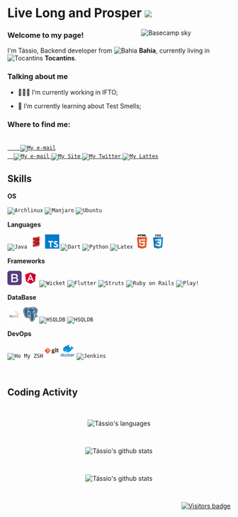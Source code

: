 # Live Long and Prosper <img width="" src="https://icons.iconarchive.com/icons/google/noto-emoji-people-bodyparts/48/11972-vulcan-salute-light-skin-tone-icon.png" />


<img align="right" width="40%" src="https://media.giphy.com/media/4Zgy9QqzWU8C3ugvCa/giphy.gif" alt="Basecamp sky" />

### Welcome to my page!

<p>
  I'm Tássio, Backend developer from 
  <img width="16" src="https://upload.wikimedia.org/wikipedia/commons/2/28/Bandeira_da_Bahia.svg" alt="Bahia" />
  <b>Bahia</b>, currently living in
  <img width="16" src="https://upload.wikimedia.org/wikipedia/commons/f/ff/Bandeira_do_Tocantins.svg" alt="Tocantins" />
  <b>Tocantins</b>.
</p>

### Talking about me

- 👩🏻‍💻 I’m currently working in IFTO;

- 🌱 I’m currently learning about Test Smells; 

### Where to find me:



<a href="https://www.linkedin.com/in/tassiovirginio/">
  <code>
    <img alt="My e-mail" width="32" src="https://cdn-icons-png.flaticon.com/512/174/174857.png" />
  </code>
</a>

<a href="mailto:tassiovirginio+github@gmail.com">
  <code><img alt="My e-mail" width="32" src="https://simpleicons.org/icons/maildotru.svg" /></code>
</a>

<a href="https://tassiovirginio.com/">
  <code><img alt="My Site" width="28" src="https://simpleicons.org/icons/homeassistantcommunitystore.svg" /></code>
</a>

<a href="https://twitter.com/tassiovirginio">
  <code><img alt="My Twitter" width="28" src="https://simpleicons.org/icons/twitter.svg" /></code>
</a>

<a href="http://lattes.cnpq.br/0517470966104640">
  <code><img alt="My Lattes" width="28" src="http://simpleicon.com/wp-content/uploads/note-64x64.png" /></code>
</a>

<br/>

## Skills

**OS**

<code><img height="32" src="https://www.iconfinder.com/icons/386451/download/svg/512" alt="Archlinux"/></code>
<code><img height="32" src="https://emojis.slackmojis.com/emojis/images/1526821983/3965/manjaro.png?1526821983" alt="Manjaro"/></code>
<code><img height="32" src="https://www.iconfinder.com/icons/5367252/download/svg/512" alt="Ubuntu"/></code>

**Languages**

<code><img height="32" src="https://simpleicons.org/icons/java.svg" alt="Java"/></code>
<code><img height="32" src="https://raw.githubusercontent.com/github/explore/80688e429a7d4ef2fca1e82350fe8e3517d3494d/topics/scala/scala.png" alt="Scala"/></code>
<code><img height="32" src="https://raw.githubusercontent.com/github/explore/80688e429a7d4ef2fca1e82350fe8e3517d3494d/topics/typescript/typescript.png" alt="Typescript"/></code>
<code><img height="32" src="https://upload.wikimedia.org/wikipedia/commons/7/7e/Dart-logo.png" alt="Dart"/></code>
<code><img height="32" src="https://simpleicons.org/icons/python.svg" alt="Python"/></code>
<code><img height="32" src="https://encrypted-tbn0.gstatic.com/images?q=tbn:ANd9GcRCS9H0CRX9PaTJBa0v64U7WZilTZtW2HIACg&usqp=CAU" alt="Latex"/></code>
<code><img height="32" src="https://raw.githubusercontent.com/github/explore/80688e429a7d4ef2fca1e82350fe8e3517d3494d/topics/html/html.png" alt="HTML5"/></code>
<code><img height="32" src="https://raw.githubusercontent.com/github/explore/80688e429a7d4ef2fca1e82350fe8e3517d3494d/topics/css/css.png" alt="CSS"/></code>

**Frameworks**

<code><img height="32" src="https://raw.githubusercontent.com/github/explore/80688e429a7d4ef2fca1e82350fe8e3517d3494d/topics/bootstrap/bootstrap.png" alt="Bootstrap"/></code>
<code><img height="32" src="https://raw.githubusercontent.com/github/explore/80688e429a7d4ef2fca1e82350fe8e3517d3494d/topics/angular/angular.png" alt="Angular"/></code>
<code><img height="32" src="https://iconape.com/wp-content/files/se/343469/svg/wicket-seeklogo.com.svg" alt="Wicket"/></code>
<code><img height="32" src="https://uploads-ssl.webflow.com/5ee12d8d7f840543bde883de/5ef3a1148ac97166a06253c1_flutter-logo-white-inset.svg" alt="Flutter"/></code>
<code><img height="32" src="https://cdn.worldvectorlogo.com/logos/struts.svg" alt="Struts"/></code>
<code><img height="32" src="https://icon-library.com/images/a567a89183a1f645da4322052f102092.png" alt="Ruby on Rails"/></code>
<code><img height="32" src="https://encrypted-tbn0.gstatic.com/images?q=tbn:ANd9GcRQwyllgUALAt9Tk1ekDuTlNdu_BQZ2Wy0a1A&usqp=CAU" alt="Play!"/></code>

**DataBase**

<code><img height="32" src="https://raw.githubusercontent.com/github/explore/80688e429a7d4ef2fca1e82350fe8e3517d3494d/topics/mysql/mysql.png" alt="MySQL"/></code>
<code><img height="32" src="https://raw.githubusercontent.com/github/explore/80688e429a7d4ef2fca1e82350fe8e3517d3494d/topics/postgresql/postgresql.png" alt="PostegreSQL"/></code>
<code><img height="32" src="https://img.stackshare.io/service/6958/yQ4763oZ_400x400.jpg" alt="HSQLDB"/></code>
<code><img height="32" src="https://i.pinimg.com/474x/79/1e/87/791e87a23fb00cae1e3b6effe74ab0c7.jpg" alt="HSQLDB"/></code>

**DevOps**

<code><img height="32" src="https://camo.githubusercontent.com/3ec75cb1c3278cce3c661d3bcf72a4eca75db241a6ace648ea014b02f3f44458/68747470733a2f2f73332e616d617a6f6e6177732e636f6d2f6f686d797a73682f6f682d6d792d7a73682d6c6f676f2e706e67" alt="Ho My ZSH"/></code>
<code><img height="32" src="https://raw.githubusercontent.com/github/explore/80688e429a7d4ef2fca1e82350fe8e3517d3494d/topics/git/git.png" alt="Git"/></code>
<code><img height="32" src="https://raw.githubusercontent.com/github/explore/80688e429a7d4ef2fca1e82350fe8e3517d3494d/topics/docker/docker.png" alt="Docker"/></code>
<code><img height="32" src="https://cdn.worldvectorlogo.com/logos/jenkins-1.svg" alt="Jenkins"/></code>

<br/>

## Coding Activity

<br/>

<p align="center">
   <img src="https://github-readme-stats.vercel.app/api/top-langs/?username=tassiovirginio&layout=compact&theme=tokyonight" alt="Tássio's languages" />
</p>

<br/>

<p align="center">
  <img src="https://github-readme-stats.vercel.app/api?username=tassiovirginio&show_icons=true&theme=tokyonight" alt="Tássio's github stats" />
</p>

<br/>

<p align="center">
  <img src="https://github-readme-streak-stats.herokuapp.com/?user=tassiovirginio&theme=tokyonight" alt="Tássio's github stats" />
</p>

<br/>

<p align="right">
  <a href="https://badges.pufler.dev">
      <img src="https://badges.pufler.dev/visits/tassiovirginio/tassiovirginio" alt="Visitors badge" />
   </a>
</p>

